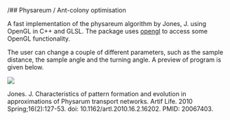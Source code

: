 /## Physareum / Ant-colony optimisation

A fast implementation of the physareum algorithm by Jones, J. using OpenGL in C++ and GLSL. The package uses [opengl](https://github.com/thomasc791/opengl) to access some OpenGL functionality.

The user can change a couple of different parameters, such as the sample distance, the sample angle and the turning angle. A preview of program is given below.

![](/ant-colony.gif)

Jones. J. Characteristics of pattern formation and evolution in approximations of Physarum transport networks. Artif Life. 2010 Spring;16(2):127-53. doi: 10.1162/artl.2010.16.2.16202. PMID: 20067403.
